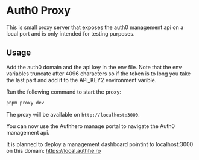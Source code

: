 # Auth0 Proxy

This is small proxy server that exposes the auth0 management api on a local port and is only intended for testing purposes.

## Usage

Add the auth0 domain and the api key in the env file. Note that the env variables truncate after 4096 characters so if the token is to long you take the last part and add it to the API_KEY2 environment varible.

Run the following command to start the proxy:

```bash
pnpm proxy dev
```

The proxy will be available on `http://localhost:3000`.

You can now use the Authhero manage portal to navigate the Auth0 management api.

It is planned to deploy a management dashboard pointint to localhost:3000 on this domain: https://local.authhe.ro
